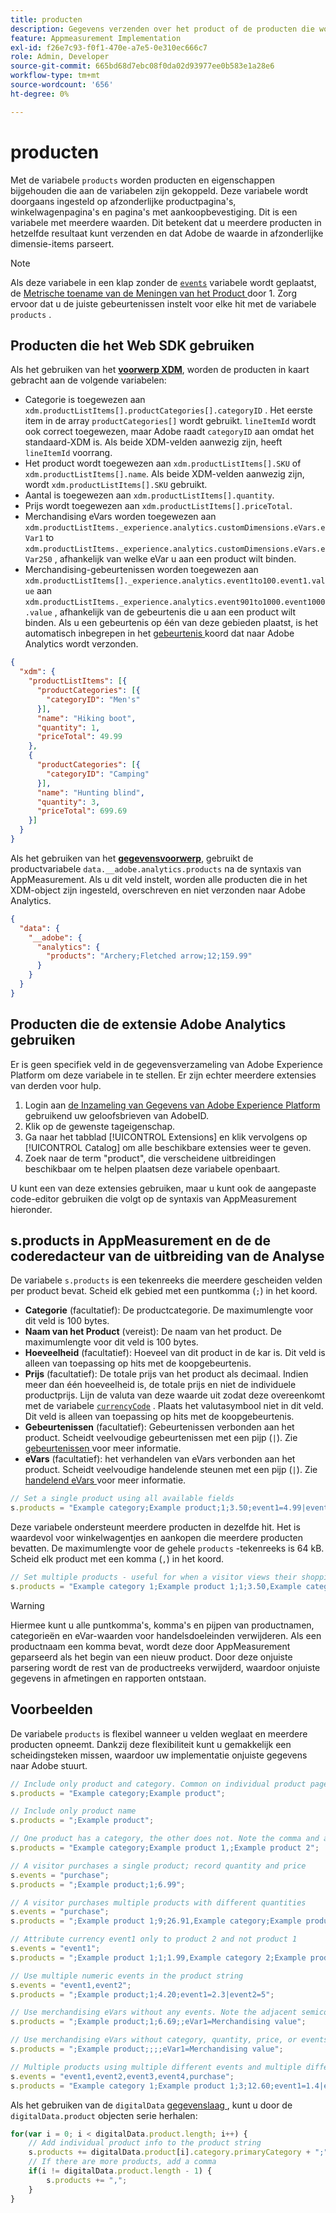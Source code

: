 ```yaml
---
title: producten
description: Gegevens verzenden over het product of de producten die worden weergegeven of in het winkelwagentje.
feature: Appmeasurement Implementation
exl-id: f26e7c93-f0f1-470e-a7e5-0e310ec666c7
role: Admin, Developer
source-git-commit: 665bd68d7ebc08f0da02d93977ee0b583e1a28e6
workflow-type: tm+mt
source-wordcount: '656'
ht-degree: 0%

---
```


# producten

Met de variabele `products` worden producten en eigenschappen bijgehouden die aan de variabelen zijn gekoppeld. Deze variabele wordt doorgaans ingesteld op afzonderlijke productpagina&#39;s, winkelwagenpagina&#39;s en pagina&#39;s met aankoopbevestiging. Dit is een variabele met meerdere waarden. Dit betekent dat u meerdere producten in hetzelfde resultaat kunt verzenden en dat Adobe de waarde in afzonderlijke dimensie-items parseert.

>[!NOTE]
>
>Als deze variabele in een klap zonder de [`events`](events/events-overview.md) variabele wordt geplaatst, de [ Metrische toename van de Meningen van het Product ](/help/components/metrics/product-views.md) door 1. Zorg ervoor dat u de juiste gebeurtenissen instelt voor elke hit met de variabele `products` .

## Producten die het Web SDK gebruiken

Als het gebruiken van het [**voorwerp XDM**](/help/implement/aep-edge/xdm-var-mapping.md), worden de producten in kaart gebracht aan de volgende variabelen:

* Categorie is toegewezen aan `xdm.productListItems[].productCategories[].categoryID` . Het eerste item in de array `productCategories[]` wordt gebruikt. `lineItemId` wordt ook correct toegewezen, maar Adobe raadt `categoryID` aan omdat het standaard-XDM is. Als beide XDM-velden aanwezig zijn, heeft `lineItemId` voorrang.
* Het product wordt toegewezen aan `xdm.productListItems[].SKU` of `xdm.productListItems[].name`. Als beide XDM-velden aanwezig zijn, wordt `xdm.productListItems[].SKU` gebruikt.
* Aantal is toegewezen aan `xdm.productListItems[].quantity`.
* Prijs wordt toegewezen aan `xdm.productListItems[].priceTotal`.
* Merchandising eVars worden toegewezen aan `xdm.productListItems._experience.analytics.customDimensions.eVars.eVar1` to `xdm.productListItems._experience.analytics.customDimensions.eVars.eVar250` , afhankelijk van welke eVar u aan een product wilt binden.
* Merchandising-gebeurtenissen worden toegewezen aan `xdm.productListItems[]._experience.analytics.event1to100.event1.value` aan `xdm.productListItems._experience.analytics.event901to1000.event1000.value` , afhankelijk van de gebeurtenis die u aan een product wilt binden. Als u een gebeurtenis op één van deze gebieden plaatst, is het automatisch inbegrepen in het [ gebeurtenis ](events/events-overview.md) koord dat naar Adobe Analytics wordt verzonden.

```json
{
  "xdm": {
    "productListItems": [{
      "productCategories": [{
        "categoryID": "Men's"
      }],
      "name": "Hiking boot",
      "quantity": 1,
      "priceTotal": 49.99
    },
    {
      "productCategories": [{
        "categoryID": "Camping"
      }],
      "name": "Hunting blind",
      "quantity": 3,
      "priceTotal": 699.69
    }]
  }
}
```

Als het gebruiken van het [**gegevensvoorwerp**](/help/implement/aep-edge/data-var-mapping.md), gebruikt de productvariabele `data.__adobe.analytics.products` na de syntaxis van AppMeasurement. Als u dit veld instelt, worden alle producten die in het XDM-object zijn ingesteld, overschreven en niet verzonden naar Adobe Analytics.

```json
{
  "data": {
    "__adobe": {
      "analytics": {
        "products": "Archery;Fletched arrow;12;159.99"
      }
    }
  }
}
```

## Producten die de extensie Adobe Analytics gebruiken

Er is geen specifiek veld in de gegevensverzameling van Adobe Experience Platform om deze variabele in te stellen. Er zijn echter meerdere extensies van derden voor hulp.

1. Login aan [ de Inzameling van Gegevens van Adobe Experience Platform ](https://experience.adobe.com/data-collection) gebruikend uw geloofsbrieven van AdobeID.
2. Klik op de gewenste tageigenschap.
3. Ga naar het tabblad [!UICONTROL Extensions] en klik vervolgens op [!UICONTROL Catalog] om alle beschikbare extensies weer te geven.
4. Zoek naar de term &quot;product&quot;, die verscheidene uitbreidingen beschikbaar om te helpen plaatsen deze variabele openbaart.

U kunt een van deze extensies gebruiken, maar u kunt ook de aangepaste code-editor gebruiken die volgt op de syntaxis van AppMeasurement hieronder.

## s.products in AppMeasurement en de de coderedacteur van de uitbreiding van de Analyse

De variabele `s.products` is een tekenreeks die meerdere gescheiden velden per product bevat. Scheid elk gebied met een puntkomma (`;`) in het koord.

* **Categorie** (facultatief): De productcategorie. De maximumlengte voor dit veld is 100 bytes.
* **Naam van het Product** (vereist): De naam van het product. De maximumlengte voor dit veld is 100 bytes.
* **Hoeveelheid** (facultatief): Hoeveel van dit product in de kar is. Dit veld is alleen van toepassing op hits met de koopgebeurtenis.
* **Prijs** (facultatief): De totale prijs van het product als decimaal. Indien meer dan één hoeveelheid is, de totale prijs en niet de individuele productprijs. Lijn de valuta van deze waarde uit zodat deze overeenkomt met de variabele [`currencyCode`](../config-vars/currencycode.md) . Plaats het valutasymbool niet in dit veld. Dit veld is alleen van toepassing op hits met de koopgebeurtenis.
* **Gebeurtenissen** (facultatief): Gebeurtenissen verbonden aan het product. Scheidt veelvoudige gebeurtenissen met een pijp (`|`). Zie [ gebeurtenissen ](events/events-overview.md) voor meer informatie.
* **eVars** (facultatief): het verhandelen van eVars verbonden aan het product. Scheidt veelvoudige handelende steunen met een pijp (`|`). Zie [ handelend eVars ](evar-merchandising.md) voor meer informatie.

```js
// Set a single product using all available fields
s.products = "Example category;Example product;1;3.50;event1=4.99|event2=5.99;eVar1=Example merchandising value 1|eVar2=Example merchandising value 2";
```

Deze variabele ondersteunt meerdere producten in dezelfde hit. Het is waardevol voor winkelwagentjes en aankopen die meerdere producten bevatten. De maximumlengte voor de gehele `products` -tekenreeks is 64 kB. Scheid elk product met een komma (`,`) in het koord.

```js
// Set multiple products - useful for when a visitor views their shopping cart
s.products = "Example category 1;Example product 1;1;3.50,Example category 2;Example product 2;1;5.99";
```

>[!WARNING]
>
>Hiermee kunt u alle puntkomma&#39;s, komma&#39;s en pijpen van productnamen, categorieën en eVar-waarden voor handelsdoeleinden verwijderen. Als een productnaam een komma bevat, wordt deze door AppMeasurement geparseerd als het begin van een nieuw product. Door deze onjuiste parsering wordt de rest van de productreeks verwijderd, waardoor onjuiste gegevens in afmetingen en rapporten ontstaan.

## Voorbeelden

De variabele `products` is flexibel wanneer u velden weglaat en meerdere producten opneemt. Dankzij deze flexibiliteit kunt u gemakkelijk een scheidingsteken missen, waardoor uw implementatie onjuiste gegevens naar Adobe stuurt.

```js
// Include only product and category. Common on individual product pages
s.products = "Example category;Example product";

// Include only product name
s.products = ";Example product";

// One product has a category, the other does not. Note the comma and adjacent semicolon to omit category
s.products = "Example category;Example product 1,;Example product 2";

// A visitor purchases a single product; record quantity and price
s.events = "purchase";
s.products = ";Example product;1;6.99";

// A visitor purchases multiple products with different quantities
s.events = "purchase";
s.products = ";Example product 1;9;26.91,Example category;Example product 2;4;9.96";

// Attribute currency event1 only to product 2 and not product 1
s.events = "event1";
s.products = ";Example product 1;1;1.99,Example category 2;Example product 2;1;2.69;event1=1.29";

// Use multiple numeric events in the product string
s.events = "event1,event2";
s.products = ";Example product;1;4.20;event1=2.3|event2=5";

// Use merchandising eVars without any events. Note the adjacent semicolons to skip events
s.products = ";Example product;1;6.69;;eVar1=Merchandising value";

// Use merchandising eVars without category, quantity, price, or events
s.products = ";Example product;;;;eVar1=Merchandising value";

// Multiple products using multiple different events and multiple different merchandising eVars
s.events = "event1,event2,event3,event4,purchase";
s.products = "Example category 1;Example product 1;3;12.60;event1=1.4|event2=9;eVar1=Merchandising value|eVar2=Another merchandising value,Example category 2;Example product 2;1;59.99;event3=6.99|event4=1;eVar3=Merchandising value 3|eVar4=Example value four";
```

Als het gebruiken van de `digitalData` [ gegevenslaag ](../../prepare/data-layer.md), kunt u door de `digitalData.product` objecten serie herhalen:

```js
for(var i = 0; i < digitalData.product.length; i++) {
    // Add individual product info to the product string
    s.products += digitalData.product[i].category.primaryCategory + ";" + digitalData.product[i].productInfo.productName;
    // If there are more products, add a comma
    if(i != digitalData.product.length - 1) {
        s.products += ",";
    }
}
```
